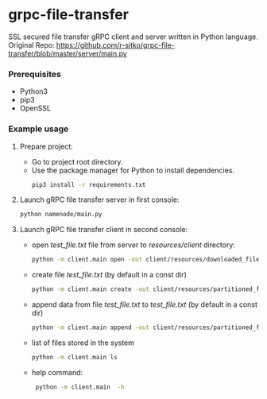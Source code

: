 # grpc-file-transfer

SSL secured file transfer gRPC client and server written in Python language.
Original Repo: https://github.com/r-sitko/grpc-file-transfer/blob/master/server/main.py


### Prerequisites

* Python3
* pip3
* OpenSSL

### Example usage

1. Prepare project:
    - Go to project root directory.
    - Use the package manager for Python to install dependencies.
        ```bash
        pip3 install -r requirements.txt
        ```
1. Launch gRPC file transfer server in first console:
    ```bash
    python namenode/main.py 
    ```
1. Launch gRPC file transfer client in second console:
  
    - open *test_file.txt* file from server to *resources/client* directory:
        ```bash
        python -m client.main open -out client/resources/downloaded_files -f file.txt        
        ```
    - create file *test_file.txt* (by default in a const dir)
        ```bash
        python -m client.main create -out client/resources/partitioned_files -in client/resources/complete_files -f file.txt
        ```
    - append data from file *test_file.txt* to *test_file.txt* (by default in a const dir)
        ```bash
        python -m client.main append -out client/resources/partitioned_files -in client/resources/complete_files -f b.txt -fdfs a.txt
        ```
    - list of files stored in the system
        ```bash
        python -m client.main ls 
        ```
    - help command:
        ```bash
         python -m client.main  -h
        ```

      

